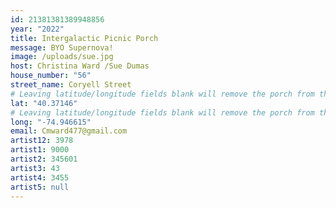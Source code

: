 ```yaml
---
id: 21381381389948856
year: "2022"
title: Intergalactic Picnic Porch
message: BYO Supernova!
image: /uploads/sue.jpg
host: Christina Ward /Sue Dumas
house_number: "56"
street_name: Coryell Street
# Leaving latitude/longitude fields blank will remove the porch from the Porchfest map.
lat: "40.37146"
# Leaving latitude/longitude fields blank will remove the porch from the Porchfest map.
long: "-74.946615"
email: Cmward477@gmail.com
artist12: 3978
artist1: 9000
artist2: 345601
artist3: 43
artist4: 3455
artist5: null
---
```

